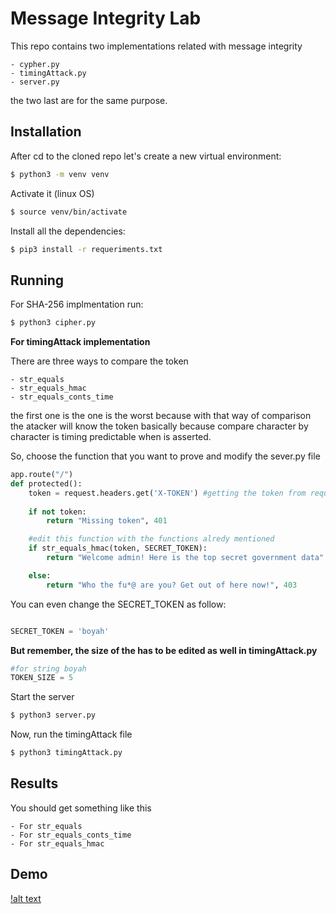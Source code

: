 # Message Integrity Lab

This repo contains two implementations related with message integrity

    - cypher.py
    - timingAttack.py
    - server.py

the two last are for the same purpose.

## Installation

After cd to the cloned repo let's create a new virtual environment:

```sh
$ python3 -m venv venv
```

Activate it (linux OS)
```sh
$ source venv/bin/activate
```

Install all the dependencies:

```sh
$ pip3 install -r requeriments.txt
```


## Running

For SHA-256 implmentation run: 

```sh
$ python3 cipher.py
```

**For timingAttack implementation**

There are three ways to compare the token
    
    - str_equals
    - str_equals_hmac
    - str_equals_conts_time

the first one is the one is the worst because with that way of comparison the atacker will know the token
basically because compare character by character is timing predictable when is asserted.

So, choose the function that you want to prove and modify the sever.py file 

```python
app.route("/")
def protected():
    token = request.headers.get('X-TOKEN') #getting the token from request header
    
    if not token:
        return "Missing token", 401

    #edit this function with the functions alredy mentioned
    if str_equals_hmac(token, SECRET_TOKEN):
        return "Welcome admin! Here is the top secret government data"

    else:
        return "Who the fu*@ are you? Get out of here now!", 403

```

You can even change the SECRET_TOKEN as follow:

```python

SECRET_TOKEN = 'boyah'

```

**But remember, the size of the has to be edited as well in timingAttack.py** 


```python
#for string boyah
TOKEN_SIZE = 5

```

Start the server

```sh
$ python3 server.py
```

Now, run the timingAttack file

```sh
$ python3 timingAttack.py
```

## Results

You should get something like this

    - For str_equals
    - For str_equals_conts_time
    - For str_equals_hmac

## Demo

[!alt text](https://youtu.be/cPeBtGOMj94)
